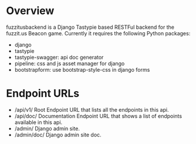 Overview
========

fuzzitusbackend is a Django Tastypie based RESTFul backend for the
fuzzit.us Beacon game. Currently it requires the following Python
packages:

* django
* tastypie
* tastypie-swagger: api doc generator
* pipeline: css and js asset manager for django
* bootstrapform: use bootstrap-style-css in django forms

Endpoint URLs
=========

* /api/v1/ Root Endpoint URL that lists all the endpoints in this api.
* /api/doc/ Documentation Endpoint URL that shows a list of endpoints
  available in this api.
* /admin/ Django admin site.
* /admin/doc/ Django admin site doc.

